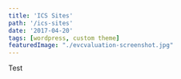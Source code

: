 ```yaml
---
title: 'ICS Sites'
path: '/ics-sites'
date: '2017-04-20'
tags: [wordpress, custom theme]
featuredImage: "./evcvaluation-screenshot.jpg"
---
```


Test
